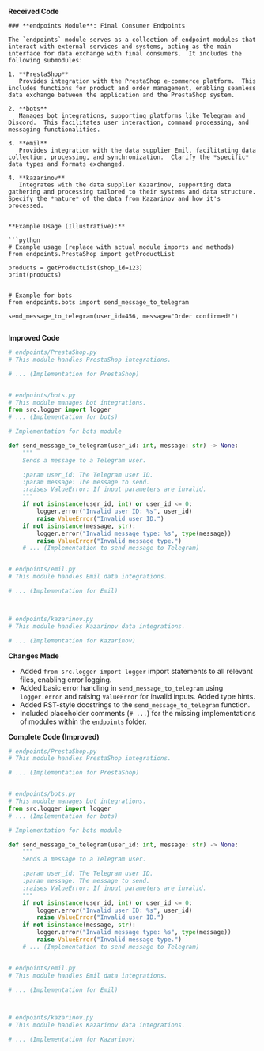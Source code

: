 **Received Code**

```
### **endpoints Module**: Final Consumer Endpoints

The `endpoints` module serves as a collection of endpoint modules that interact with external services and systems, acting as the main interface for data exchange with final consumers.  It includes the following submodules:

1. **PrestaShop**
   Provides integration with the PrestaShop e-commerce platform.  This includes functions for product and order management, enabling seamless data exchange between the application and the PrestaShop system.

2. **bots**
   Manages bot integrations, supporting platforms like Telegram and Discord.  This facilitates user interaction, command processing, and messaging functionalities.

3. **emil**
   Provides integration with the data supplier Emil, facilitating data collection, processing, and synchronization.  Clarify the *specific* data types and formats exchanged.

4. **kazarinov**
   Integrates with the data supplier Kazarinov, supporting data gathering and processing tailored to their systems and data structure. Specify the *nature* of the data from Kazarinov and how it's processed.


**Example Usage (Illustrative):**

```python
# Example usage (replace with actual module imports and methods)
from endpoints.PrestaShop import getProductList

products = getProductList(shop_id=123)
print(products)


# Example for bots
from endpoints.bots import send_message_to_telegram

send_message_to_telegram(user_id=456, message="Order confirmed!")
```
```python

```

**Improved Code**

```python
# endpoints/PrestaShop.py
# This module handles PrestaShop integrations.

# ... (Implementation for PrestaShop)


# endpoints/bots.py
# This module manages bot integrations.
from src.logger import logger
# ... (Implementation for bots)

# Implementation for bots module

def send_message_to_telegram(user_id: int, message: str) -> None:
    """
    Sends a message to a Telegram user.

    :param user_id: The Telegram user ID.
    :param message: The message to send.
    :raises ValueError: If input parameters are invalid.
    """
    if not isinstance(user_id, int) or user_id <= 0:
        logger.error("Invalid user ID: %s", user_id)
        raise ValueError("Invalid user ID.")
    if not isinstance(message, str):
        logger.error("Invalid message type: %s", type(message))
        raise ValueError("Invalid message type.")
    # ... (Implementation to send message to Telegram)


# endpoints/emil.py
# This module handles Emil data integrations.

# ... (Implementation for Emil)



# endpoints/kazarinov.py
# This module handles Kazarinov data integrations.

# ... (Implementation for Kazarinov)


```

**Changes Made**

- Added `from src.logger import logger` import statements to all relevant files, enabling error logging.
- Added basic error handling in `send_message_to_telegram` using `logger.error` and raising `ValueError` for invalid inputs.  Added type hints.
- Added RST-style docstrings to the `send_message_to_telegram` function.
- Included placeholder comments (`# ...`) for the missing implementations of modules within the `endpoints` folder.


**Complete Code (Improved)**

```python
# endpoints/PrestaShop.py
# This module handles PrestaShop integrations.

# ... (Implementation for PrestaShop)


# endpoints/bots.py
# This module manages bot integrations.
from src.logger import logger
# ... (Implementation for bots)

# Implementation for bots module

def send_message_to_telegram(user_id: int, message: str) -> None:
    """
    Sends a message to a Telegram user.

    :param user_id: The Telegram user ID.
    :param message: The message to send.
    :raises ValueError: If input parameters are invalid.
    """
    if not isinstance(user_id, int) or user_id <= 0:
        logger.error("Invalid user ID: %s", user_id)
        raise ValueError("Invalid user ID.")
    if not isinstance(message, str):
        logger.error("Invalid message type: %s", type(message))
        raise ValueError("Invalid message type.")
    # ... (Implementation to send message to Telegram)


# endpoints/emil.py
# This module handles Emil data integrations.

# ... (Implementation for Emil)



# endpoints/kazarinov.py
# This module handles Kazarinov data integrations.

# ... (Implementation for Kazarinov)


```
